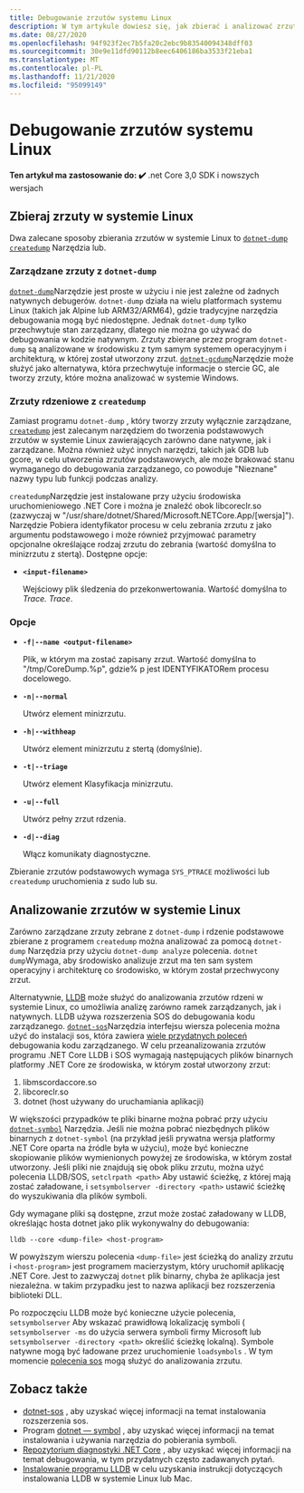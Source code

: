 ```yaml
---
title: Debugowanie zrzutów systemu Linux
description: W tym artykule dowiesz się, jak zbierać i analizować zrzuty ze środowisk systemu Linux.
ms.date: 08/27/2020
ms.openlocfilehash: 94f923f2ec7b5fa20c2ebc9b83540094348dff03
ms.sourcegitcommit: 30e9e11dfd90112b8eec6406186ba3533f21eba1
ms.translationtype: MT
ms.contentlocale: pl-PL
ms.lasthandoff: 11/21/2020
ms.locfileid: "95099149"
---
```

# <a name="debug-linux-dumps"></a>Debugowanie zrzutów systemu Linux

**Ten artykuł ma zastosowanie do: ✔️** .net Core 3,0 SDK i nowszych wersjach

## <a name="collect-dumps-on-linux"></a>Zbieraj zrzuty w systemie Linux

Dwa zalecane sposoby zbierania zrzutów w systemie Linux to [`dotnet-dump`](dotnet-dump.md) [`createdump`](https://github.com/dotnet/runtime/blob/master/docs/design/coreclr/botr/xplat-minidump-generation.md) Narzędzia lub.

### <a name="managed-dumps-with-dotnet-dump"></a>Zarządzane zrzuty z `dotnet-dump`

[`dotnet-dump`](dotnet-dump.md)Narzędzie jest proste w użyciu i nie jest zależne od żadnych natywnych debugerów. `dotnet-dump` działa na wielu platformach systemu Linux (takich jak Alpine lub ARM32/ARM64), gdzie tradycyjne narzędzia debugowania mogą być niedostępne. Jednak `dotnet-dump` tylko przechwytuje stan zarządzany, dlatego nie można go używać do debugowania w kodzie natywnym. Zrzuty zbierane przez program `dotnet-dump` są analizowane w środowisku z tym samym systemem operacyjnym i architekturą, w której został utworzony zrzut. [`dotnet-gcdump`](dotnet-gcdump.md)Narzędzie może służyć jako alternatywa, która przechwytuje informacje o stercie GC, ale tworzy zrzuty, które można analizować w systemie Windows.

### <a name="core-dumps-with-createdump"></a>Zrzuty rdzeniowe z `createdump`

Zamiast programu `dotnet-dump` , który tworzy zrzuty wyłącznie zarządzane, [`createdump`](https://github.com/dotnet/runtime/blob/master/docs/design/coreclr/botr/xplat-minidump-generation.md) jest zalecanym narzędziem do tworzenia podstawowych zrzutów w systemie Linux zawierających zarówno dane natywne, jak i zarządzane. Można również użyć innych narzędzi, takich jak GDB lub gcore, w celu utworzenia zrzutów podstawowych, ale może brakować stanu wymaganego do debugowania zarządzanego, co powoduje "Nieznane" nazwy typu lub funkcji podczas analizy.

`createdump`Narzędzie jest instalowane przy użyciu środowiska uruchomieniowego .NET Core i można je znaleźć obok libcoreclr.so (zazwyczaj w "/usr/share/dotnet/Shared/Microsoft.NETCore.App/[wersja]"). Narzędzie Pobiera identyfikator procesu w celu zebrania zrzutu z jako argumentu podstawowego i może również przyjmować parametry opcjonalne określające rodzaj zrzutu do zebrania (wartość domyślna to minizrzutu z stertą). Dostępne opcje:

- **`<input-filename>`**

  Wejściowy plik śledzenia do przekonwertowania. Wartość domyślna to *Trace. Trace*.

### <a name="options"></a>Opcje

- **`-f|--name <output-filename>`**

  Plik, w którym ma zostać zapisany zrzut. Wartość domyślna to "/tmp/CoreDump.%p", gdzie% p jest IDENTYFIKATORem procesu docelowego.

- **`-n|--normal`**

  Utwórz element minizrzutu.

- **`-h|--withheap`**

  Utwórz element minizrzutu z stertą (domyślnie).

- **`-t|--triage`**

  Utwórz element Klasyfikacja minizrzutu.

- **`-u|--full`**

  Utwórz pełny zrzut rdzenia.

- **`-d|--diag`**

  Włącz komunikaty diagnostyczne.

Zbieranie zrzutów podstawowych wymaga `SYS_PTRACE` możliwości lub `createdump` uruchomienia z sudo lub su.

## <a name="analyze-dumps-on-linux"></a>Analizowanie zrzutów w systemie Linux

Zarówno zarządzane zrzuty zebrane z `dotnet-dump` i rdzenie podstawowe zbierane z programem `createdump` można analizować za pomocą `dotnet-dump` Narzędzia przy użyciu `dotnet-dump analyze` polecenia. `dotnet dump`Wymaga, aby środowisko analizuje zrzut ma ten sam system operacyjny i architekturę co środowisko, w którym został przechwycony zrzut.

Alternatywnie, [LLDB](https://lldb.llvm.org/) może służyć do analizowania zrzutów rdzeni w systemie Linux, co umożliwia analizę zarówno ramek zarządzanych, jak i natywnych. LLDB używa rozszerzenia SOS do debugowania kodu zarządzanego. [`dotnet-sos`](dotnet-sos.md)Narzędzia interfejsu wiersza polecenia można użyć do instalacji sos, która zawiera [wiele przydatnych poleceń](https://github.com/dotnet/diagnostics/blob/master/documentation/sos-debugging-extension.md) debugowania kodu zarządzanego. W celu przeanalizowania zrzutów programu .NET Core LLDB i SOS wymagają następujących plików binarnych platformy .NET Core ze środowiska, w którym został utworzony zrzut:

1. libmscordaccore.so
2. libcoreclr.so
3. dotnet (host używany do uruchamiania aplikacji)

W większości przypadków te pliki binarne można pobrać przy użyciu [`dotnet-symbol`](dotnet-symbol.md) Narzędzia. Jeśli nie można pobrać niezbędnych plików binarnych z `dotnet-symbol` (na przykład jeśli prywatna wersja platformy .NET Core oparta na źródle była w użyciu), może być konieczne skopiowanie plików wymienionych powyżej ze środowiska, w którym został utworzony. Jeśli pliki nie znajdują się obok pliku zrzutu, można użyć polecenia LLDB/SOS, `setclrpath <path>` Aby ustawić ścieżkę, z której mają zostać załadowane, i `setsymbolserver -directory <path>` ustawić ścieżkę do wyszukiwania dla plików symboli.

Gdy wymagane pliki są dostępne, zrzut może zostać załadowany w LLDB, określając hosta dotnet jako plik wykonywalny do debugowania:

```console
lldb --core <dump-file> <host-program>
```

W powyższym wierszu polecenia `<dump-file>` jest ścieżką do analizy zrzutu i `<host-program>` jest programem macierzystym, który uruchomił aplikację .NET Core. Jest to zazwyczaj `dotnet` plik binarny, chyba że aplikacja jest niezależna. w takim przypadku jest to nazwa aplikacji bez rozszerzenia biblioteki DLL.

Po rozpoczęciu LLDB może być konieczne użycie polecenia, `setsymbolserver` Aby wskazać prawidłową lokalizację symboli ( `setsymbolserver -ms` do użycia serwera symboli firmy Microsoft lub `setsymbolserver -directory <path>` określić ścieżkę lokalną). Symbole natywne mogą być ładowane przez uruchomienie `loadsymbols` . W tym momencie [polecenia sos](https://github.com/dotnet/diagnostics/blob/master/documentation/sos-debugging-extension.md) mogą służyć do analizowania zrzutu.

## <a name="see-also"></a>Zobacz także

- [dotnet-sos](dotnet-sos.md) , aby uzyskać więcej informacji na temat instalowania rozszerzenia sos.
- Program [dotnet — symbol](dotnet-symbol.md) , aby uzyskać więcej informacji na temat instalowania i używania narzędzia do pobierania symboli.
- [Repozytorium diagnostyki .NET Core](https://github.com/dotnet/diagnostics/blob/master/documentation/) , aby uzyskać więcej informacji na temat debugowania, w tym przydatnych często zadawanych pytań.
- [Instalowanie programu LLDB](https://github.com/dotnet/diagnostics/blob/master/documentation/sos.md#getting-lldb) w celu uzyskania instrukcji dotyczących instalowania LLDB w systemie Linux lub Mac.
